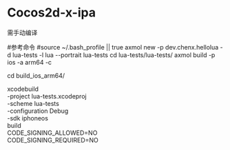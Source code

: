 # Cocos2d-x-ipa

需手动编译

#参考命令
#source ~/.bash_profile || true
axmol new -p dev.chenx.hellolua -d lua-tests -l lua --portrait lua-tests
cd lua-tests/lua-tests/
axmol build -p ios -a arm64 -c

cd build_ios_arm64/


 xcodebuild \
    -project lua-tests.xcodeproj \
    -scheme lua-tests \
    -configuration Debug \
    -sdk iphoneos \
    build \
    CODE_SIGNING_ALLOWED=NO \
    CODE_SIGNING_REQUIRED=NO

